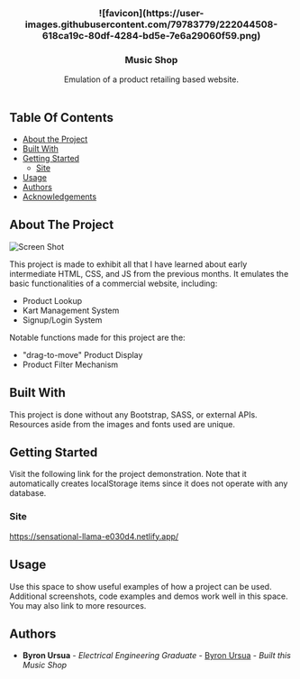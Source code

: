 <br/>
<p align="center">

  <h3 align="center">
![favicon](https://user-images.githubusercontent.com/79783779/222044508-618ca19c-80df-4284-bd5e-7e6a29060f59.png)</h3>
  <h3 align="center">Music Shop</h3>

  <p align="center">
    Emulation of a product retailing based website.
    <br/>
    <br/>
  </p>
</p>



## Table Of Contents

* [About the Project](#about-the-project)
* [Built With](#built-with)
* [Getting Started](#getting-started)
  * [Site](#site)
* [Usage](#usage)
* [Authors](#authors)
* [Acknowledgements](#acknowledgements)

## About The Project

![Screen Shot](https://drive.google.com/drive/u/1/folders/116RlN_8zXJYaHUlT1pRqWWtMFMp8zM4F)

This project is made to exhibit all that I have learned about early intermediate HTML, CSS, and JS from the previous months. It emulates the basic functionalities of a commercial website, including:

* Product Lookup
* Kart Management System
* Signup/Login System

Notable functions made for this project are the:
* "drag-to-move" Product Display
* Product Filter Mechanism

## Built With

This project is done without any Bootstrap, SASS, or external APIs. Resources aside from the images and fonts used are unique.

## Getting Started

Visit the following link for the project demonstration. Note that it automatically creates localStorage items since it does not operate with any database.

### Site

https://sensational-llama-e030d4.netlify.app/

## Usage

Use this space to show useful examples of how a project can be used. Additional screenshots, code examples and demos work well in this space. You may also link to more resources.



## Authors

* **Byron Ursua** - *Electrical Engineering Graduate* - [Byron Ursua](https://github.com/noidontyesidont) - *Built this Music Shop*
